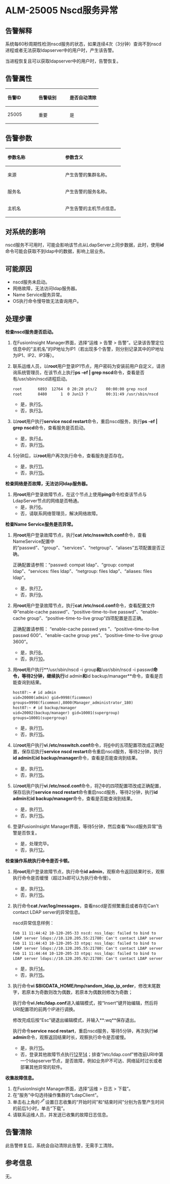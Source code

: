 # ALM-25005 Nscd服务异常<a name="ALM-25005"></a>

## 告警解释<a name="section50910190"></a>

系统每60秒周期性检测nscd服务的状态，如果连续4次（3分钟）查询不到nscd进程或者无法获取ldapserver中的用户时，产生该告警。

当进程恢复且可以获取ldapserver中的用户时，告警恢复。

## 告警属性<a name="section55538530"></a>

<a name="table26122451"></a>
<table><thead align="left"><tr id="row66613897"><th class="cellrowborder" valign="top" width="33.33333333333333%" id="mcps1.1.4.1.1"><p id="p27016537"><a name="p27016537"></a><a name="p27016537"></a>告警ID</p>
</th>
<th class="cellrowborder" valign="top" width="33.33333333333333%" id="mcps1.1.4.1.2"><p id="p40855861"><a name="p40855861"></a><a name="p40855861"></a>告警级别</p>
</th>
<th class="cellrowborder" valign="top" width="33.33333333333333%" id="mcps1.1.4.1.3"><p id="p20990470"><a name="p20990470"></a><a name="p20990470"></a>是否自动清除</p>
</th>
</tr>
</thead>
<tbody><tr id="row22506548"><td class="cellrowborder" valign="top" width="33.33333333333333%" headers="mcps1.1.4.1.1 "><p id="p11091110"><a name="p11091110"></a><a name="p11091110"></a>25005</p>
</td>
<td class="cellrowborder" valign="top" width="33.33333333333333%" headers="mcps1.1.4.1.2 "><p id="p25964741"><a name="p25964741"></a><a name="p25964741"></a>重要</p>
</td>
<td class="cellrowborder" valign="top" width="33.33333333333333%" headers="mcps1.1.4.1.3 "><p id="p22769272"><a name="p22769272"></a><a name="p22769272"></a>是</p>
</td>
</tr>
</tbody>
</table>

## 告警参数<a name="section30084722"></a>

<a name="table32371752"></a>
<table><thead align="left"><tr id="row57825413"><th class="cellrowborder" valign="top" width="50%" id="mcps1.1.3.1.1"><p id="p53346883"><a name="p53346883"></a><a name="p53346883"></a>参数名称</p>
</th>
<th class="cellrowborder" valign="top" width="50%" id="mcps1.1.3.1.2"><p id="p26130306"><a name="p26130306"></a><a name="p26130306"></a>参数含义</p>
</th>
</tr>
</thead>
<tbody><tr id="row105875515147"><td class="cellrowborder" valign="top" width="50%" headers="mcps1.1.3.1.1 "><p id="p13858113752316"><a name="p13858113752316"></a><a name="p13858113752316"></a>来源</p>
</td>
<td class="cellrowborder" valign="top" width="50%" headers="mcps1.1.3.1.2 "><p id="p187931338134115"><a name="p187931338134115"></a><a name="p187931338134115"></a>产生告警的集群名称。</p>
</td>
</tr>
<tr id="row36180074"><td class="cellrowborder" valign="top" width="50%" headers="mcps1.1.3.1.1 "><p id="p39123317"><a name="p39123317"></a><a name="p39123317"></a>服务名</p>
</td>
<td class="cellrowborder" valign="top" width="50%" headers="mcps1.1.3.1.2 "><p id="p13415506"><a name="p13415506"></a><a name="p13415506"></a>产生告警的服务名称。</p>
</td>
</tr>
<tr id="row53630695"><td class="cellrowborder" valign="top" width="50%" headers="mcps1.1.3.1.1 "><p id="p66118565"><a name="p66118565"></a><a name="p66118565"></a>主机名</p>
</td>
<td class="cellrowborder" valign="top" width="50%" headers="mcps1.1.3.1.2 "><p id="p19219236"><a name="p19219236"></a><a name="p19219236"></a>产生告警的主机节点信息。</p>
</td>
</tr>
</tbody>
</table>

## 对系统的影响<a name="section2327049"></a>

nscd服务不可用时，可能会影响该节点从LdapServer上同步数据，此时，使用**id**命令可能会获取不到ldap中的数据，影响上层业务。

## 可能原因<a name="section20943447"></a>

-   nscd服务未启动。
-   网络故障，无法访问ldap服务器。
-   Name Service服务异常。
-   OS执行命令慢导致无法查询用户。

## 处理步骤<a name="section54273301"></a>

**检查nscd服务是否启动。**

1.  在FusionInsight Manager界面，选择“运维 \> 告警 \> 告警”。记录该告警定位信息中的“主机名”的IP地址为IP1（若出现多个告警，则分别记录其中的IP地址为IP1、IP2、IP3等）。
2.  联系运维人员，以**root**用户登录IP1节点，用户密码为安装前用户自定义，请咨询系统管理员，在该节点上执行**ps -ef | grep nscd**命令，查看是否有/usr/sbin/nscd进程启动。

    ```
    root       6893  12764  0 20:20 pts/2    00:00:00 grep nscd
    root       8480      1  0 Jun13 ?        00:31:49 /usr/sbin/nscd
    ```

    -   是，执行[5](#li423153448513)。
    -   否，执行[3](#li600689958513)。

3.  <a name="li600689958513"></a>以**root**用户执行**service nscd restart**命令，重启nscd服务，执行**ps -ef | grep nscd**命令，查看服务是否启动。
    -   是，执行[4](#li67767558513)。
    -   否，执行[15](#li265529978513)。

4.  <a name="li67767558513"></a>5分钟后，以**root**用户再次执行命令，查看服务是否存在。
    -   是，执行[11](#li551461168513)。
    -   否，执行[15](#li265529978513)。


**检查网络是否故障，无法访问ldap服务器。**

1.  <a name="li423153448513"></a>用**root**用户登录故障节点，在这个节点上使用**ping**命令检查该节点与LdapServer节点的网络是否畅通。
    -   是，执行[6](#li297764118513)。
    -   否，请联系网络管理员，解决网络故障。


**检查Name Service服务是否异常。**

1.  <a name="li297764118513"></a>用**root**用户登录故障节点，执行**cat /etc/nsswitch.conf**命令，查看NameService配置中的“passwd”、“group”、“services”、“netgroup”、“aliases”五项配置是否正确。

    正确配置请参照：“passwd: compat ldap”、“group:  compat ldap”、“services: files ldap”、“netgroup: files ldap”、“aliases:  files ldap”。

    -   是，执行[7](#li11806553308)。
    -   否，执行[9](#li195824098513)。

2.  <a name="li11806553308"></a>用**root**用户登录故障节点，执行**cat /etc/nscd.conf**命令，查看配置文件中“enable-cache passwd”、“positive-time-to-live passwd”、“enable-cache group”、“positive-time-to-live  group”四项配置是否正确。

    正确配置请参照： “enable-cache passwd yes ”、“positive-time-to-live  passwd 600”、“enable-cache group yes”、“positive-time-to-live group 3600”。

    -   是，执行[8](#li389947948513)。
    -   否，执行[10](#li1648032715218)。

3.  <a name="li389947948513"></a>用**root**用户执行**/usr/sbin/nscd -i group**和**/usr/sbin/nscd -i passwd**命令，等待2分钟，继续执行**id admin**和**id backup/manager**命令，查看是否能查询到结果。

    ```
    host07:~ # id admin
    uid=20000(admin) gid=9998(ficommon) groups=9998(ficommon),8000(Manager_administrator_180)
    host07:~ # id backup/manager
    uid=20002(backup/manager) gid=10001(supergroup) groups=10001(supergroup)
    ```

    -   是，执行[11](#li551461168513)。
    -   否，执行[15](#li265529978513)。

4.  <a name="li195824098513"></a>以**root**用户执行**vi /etc/nsswitch.conf**命令，将[6](#li297764118513)中的五项配置项改成正确配置，保存后执行**service nscd restart**命令重启nscd服务，等待2分钟，执行**id admin**和**id backup/manager**命令，查看是否能查询到结果。
    -   是，执行[11](#li551461168513)。
    -   否，执行[15](#li265529978513)。

5.  <a name="li1648032715218"></a>以**root**用户执行**vi /etc/**nscd**.conf**命令，将[7](#li11806553308)中的四项配置项改成正确配置，保存后执行**service nscd restart**命令重启nscd服务，等待2分钟，执行**id admin**和**id backup/manager**命令，查看是否能查询到结果。
    -   是，执行[11](#li551461168513)。
    -   否，执行[15](#li265529978513)。

6.  <a name="li551461168513"></a>登录FusionInsight Manager界面，等待5分钟，然后查看“Nscd服务异常”告警是否恢复。
    -   是，处理完毕。
    -   否，执行[12](#li1693832195142)。


**检查操作系统执行命令是否卡顿。**

1.  <a name="li1693832195142"></a>用**root**用户登录故障节点，执行命令**id admin**，观察命令返回结果时长，观察执行命令是否缓慢（超过3s即可认为执行命令慢）。
    -   是，执行[13](#li97084049527)。
    -   否，执行[15](#li265529978513)。

2.  <a name="li97084049527"></a>执行命令**cat /var/log/messages**，查看nscd是否频繁重启或者存在Can't contact LDAP server的异常信息。

    nscd异常信息样例：

    ```
    Feb 11 11:44:42 10-120-205-33 nscd: nss_ldap: failed to bind to LDAP server ldaps://10.120.205.55:21780: Can't contact LDAP server
    Feb 11 11:44:43 10-120-205-33 ntpq: nss_ldap: failed to bind to LDAP server ldaps://10.120.205.55:21780: Can't contact LDAP server
    Feb 11 11:44:44 10-120-205-33 ntpq: nss_ldap: failed to bind to LDAP server ldaps://10.120.205.92:21780: Can't contact LDAP server
    ```

    -   是，执行[14](#li3335145595227)。
    -   否，执行[15](#li265529978513)。

3.  <a name="li3335145595227"></a>执行命令**vi $BIGDATA\_HOME/tmp/random\_ldap\_ip\_order**，修改末尾数字，若原本为奇数则改为偶数，若原本为偶数则修改为奇数；

    执行命令**vi /etc/ldap.conf**进入编辑模式，按“Insert”键开始编辑，然后将URI配置项的前两个IP进行调换。

    修改完成后按“Esc”键退出编辑模式，并输入**:wq**保存退出。

    执行命令**service nscd restart**，重启nscd服务，等待5分钟，再次执行**id admin**命令，观察返回结果时长，观察执行命令是否缓慢。

    -   是，执行[15](#li265529978513)。
    -   否，登录其他故障节点执行[12](#li1693832195142)至[14](#li3335145595227)；排查“/etc/ldap.conf”修改前URI中第一个ldapserver节点，是否故障，例如业务IP不可达、网络延时过长或者部署其他异常的软件。


**收集故障信息。**

1.  <a name="li265529978513"></a>在FusionInsight Manager界面，选择“运维 \> 日志 \> 下载”。
2.  在“服务”中勾选待操作集群的“LdapClient”。
3.  单击右上角的![](figures/zh-cn_image_0263895532.png)设置日志收集的“开始时间”和“结束时间”分别为告警产生时间的前后1小时，单击“下载”。
4.  请联系运维人员，并发送已收集的故障日志信息。

## 告警清除<a name="section169311343318"></a>

此告警修复后，系统会自动清除此告警，无需手工清除。

## 参考信息<a name="section18697669"></a>

无。


